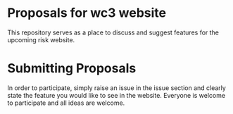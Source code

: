 # Proposals for wc3 website
This repository serves as a place to discuss and suggest features for the upcoming risk website.

# Submitting Proposals
In order to participate, simply raise an issue in the issue section and clearly state the feature you would like to see in the website. Everyone is welcome to participate and all ideas are welcome. 
